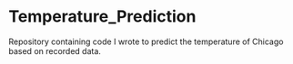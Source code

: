 # Temperature_Prediction
Repository containing code I wrote to predict the temperature of Chicago based on recorded data.
